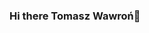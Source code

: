 ### Hi there Tomasz Wawroń👋

<!--
**Tomyleexrp/Tomyleexrp** is a ✨ _special_ ✨ repository because its `README.md` (this file) appears on your GitHub profile.

Here are some ideas to get you started:

- 🔭 I’m currently working on XRPL
- 🌱 I’m currently learning Coding
- 👯 I’m looking to collaborate on ...
- 🤔 I’m looking for help with Connect full apps
- 💬 Ask me about 
- 📫 How to reach me: leetomy@wp.pl /Tomyleexrp@Gmail.com  /@Tomyleexrp
- 😄 Pronouns: XRP
- ⚡ Fun fact: 
-->
